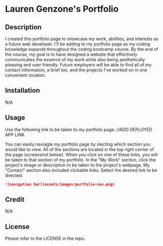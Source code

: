 # Lauren Genzone's Portfolio

## Description 

I created this portfolio page to showcase my work, abilities, and interests as a future web developer. I'll be adding to my portfolio page as my coding knowledge expands throughout the coding bootcamp course. By the end of the course, my goal is to have designed a website that effectively communicates the essence of my work while also being aesthetically pleasing and user friendly. Future employers will be able to find all of my contact information, a brief bio, and the projects I've worked on in one convenient location. 

## Installation 

N/A

## Usage 

Use the following link to be taken to my portfolio page: //ADD DEPLOYED APP LINK 

You can easily naviagte my portfolio page by slecting which section you would like to view. All of the sections are located in the top right corner of the page (screenshot below). When you click on one of these links, you will be taken to that section of my portfolio. 
In the "My Work" section, click the project's image or description to be taken to the project's webpage. 
My "Contact" section also included clickable links. Select the desired link to be directed. 

```md
![navigation bar](assets/images/portfolio-nav.png)
```

## Credit 

N/A

## License 

Please refer to the LICENSE in the repo. 